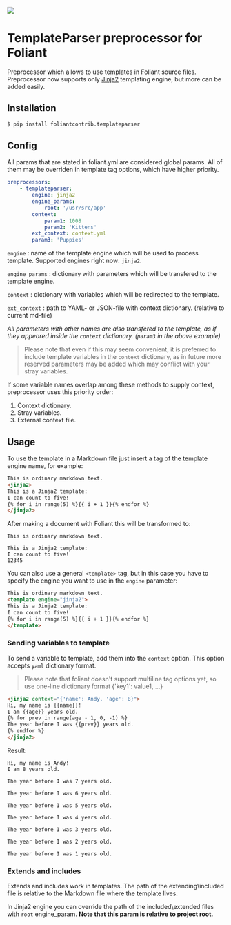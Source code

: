 ![](https://img.shields.io/pypi/v/foliantcontrib.templateparser.svg)

# TemplateParser preprocessor for Foliant

Preprocessor which allows to use templates in Foliant source files. Preprocessor now supports only [Jinja2](http://jinja.pocoo.org/) templating engine, but more can be added easily.

## Installation

```bash
$ pip install foliantcontrib.templateparser
```

## Config

All params that are stated in foliant.yml are considered global params. All of them may be overriden in template tag options, which have higher priority.

```yaml
preprocessors:
    - templateparser:
        engine: jinja2
        engine_params:
            root: '/usr/src/app'
        context:
            param1: 1008
            param2: 'Kittens'
        ext_context: context.yml
        param3: 'Puppies'
```

`engine`
:   name of the template engine which will be used to process template. Supported engines right now: `jinja2`.

`engine_params`
:   dictionary with parameters which will be transfered to the template engine.

`context`
:   dictionary with variables which will be redirected to the template.

`ext_context`
:   path to YAML- or JSON-file with context dictionary. (relative to current md-file)

_All parameters with other names are also transfered to the template, as if they appeared inside the `context` dictionary. (`param3` in the above example)_

> Please note that even if this may seem convenient, it is preferred to include template variables in the `context` dictionary, as in future more reserved parameters may be added which may conflict with your stray variables.

If some variable names overlap among these methods to supply context, preprocessor uses this priority order:

1. Context dictionary.
2. Stray variables.
3. External context file.

## Usage

To use the template in a Markdown file just insert a tag of the template engine name, for example:

```html
This is ordinary markdown text.
<jinja2>
This is a Jinja2 template:
I can count to five!
{% for i in range(5) %}{{ i + 1 }}{% endfor %}
</jinja2>
```

After making a document with Foliant this will be transformed to:

```
This is ordinary markdown text.

This is a Jinja2 template:
I can count to five!
12345
```

You can also use a general `<template>` tag, but in this case you have to specify the engine you want to use in the `engine` parameter:

```html
This is ordinary markdown text.
<template engine="jinja2">
This is a Jinja2 template:
I can count to five!
{% for i in range(5) %}{{ i + 1 }}{% endfor %}
</template>
```

### Sending variables to template

To send a variable to template, add them into the `context` option. This option accepts `yaml` dictionary format.

> Please note that foliant doesn't support multiline tag options yet, so use one-line dictionary format {'key1': value1, ...}

```html
<jinja2 context="{'name': Andy, 'age': 8}">
Hi, my name is {{name}}!
I am {{age}} years old.
{% for prev in range(age - 1, 0, -1) %}
The year before I was {{prev}} years old.
{% endfor %}
</jinja2>
```

Result:

```
Hi, my name is Andy!
I am 8 years old.

The year before I was 7 years old.

The year before I was 6 years old.

The year before I was 5 years old.

The year before I was 4 years old.

The year before I was 3 years old.

The year before I was 2 years old.

The year before I was 1 years old.
```

### Extends and includes

Extends and includes work in templates. The path of the extending\included file is relative to the Markdown file where the template lives.

In Jinja2 engine you can override the path of the included\extended files with `root` engine_param. **Note that this param is relative to project root.**
